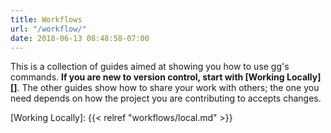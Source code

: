 ```yaml
---
title: Workflows
url: "/workflow/"
date: 2018-06-13 08:48:58-07:00
---
```


This is a collection of guides aimed at showing you how to use gg's commands.
**If you are new to version control, start with [Working Locally][]**. The other
guides show how to share your work with others; the one you need depends on how
the project you are contributing to accepts changes.

[Working Locally]: {{< relref "workflows/local.md" >}}
